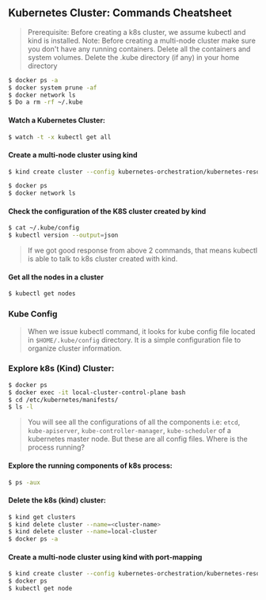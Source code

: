 ## Kubernetes Cluster: Commands Cheatsheet

> Prerequisite: Before creating a k8s cluster, we assume kubectl and kind is installed.
> Note:  Before creating a multi-node cluster make sure you don't have any running containers. 
> Delete all the containers and system volumes.
> Delete the .kube directory (if any) in your home directory
```bash
$ docker ps -a
$ docker system prune -af
$ docker network ls
$ Do a rm -rf ~/.kube
```

#### Watch a Kubernetes Cluster:
```bash
$ watch -t -x kubectl get all
```

#### Create a multi-node cluster using kind
```bash
$ kind create cluster --config kubernetes-orchestration/kubernetes-resources/cluster/create-cluster.yaml

$ docker ps
$ docker network ls
```

#### Check the configuration of the K8S cluster created by kind
```bash
$ cat ~/.kube/config
$ kubectl version --output=json
```
> If we got good response from above 2 commands, that means kubectl is able to talk to k8s cluster created with kind.

#### Get all the nodes in a cluster
```bash
$ kubectl get nodes
```

### Kube Config
> When we issue kubectl command, it looks for kube config file located in `$HOME/.kube/config` directory. 
> It is a simple configuration file to organize cluster information.

### Explore k8s (Kind) Cluster:
```bash
$ docker ps
$ docker exec -it local-cluster-control-plane bash
$ cd /etc/kubernetes/manifests/
$ ls -l
```
> You will see all the configurations of all the components i.e: 
> `etcd`, `kube-apiserver`, `kube-controller-manager`, `kube-scheduler` of a kubernetes master node.
> But these are all config files. Where is the process running?

#### Explore the running components of k8s process:
```bash
$ ps -aux
```

#### Delete the k8s (kind) cluster:
```bash
$ kind get clusters
$ kind delete cluster --name=<cluster-name>
$ kind delete cluster --name=local-cluster
$ docker ps -a
```

#### Create a multi-node cluster using kind with port-mapping
```bash
$ kind create cluster --config kubernetes-orchestration/kubernetes-resources/cluster/create-cluster-with-port-mapping.yaml
$ docker ps
$ kubectl get node
```